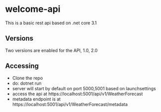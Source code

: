 # welcome-api
This is a basic rest api based on .net core 3.1

## Versions
Two versions are enabled for the API, 1.0, 2.0

## Accessing
- Clone the repo
- do: dotnet run
- server will start by default  on port 5000,5001 based on launchsettings
- access the api at https://localhost:5001/api/v1/WeatherForecast
- metadata endpoint is at https://localhost:5001/api/v1/WeatherForecast/metadata
